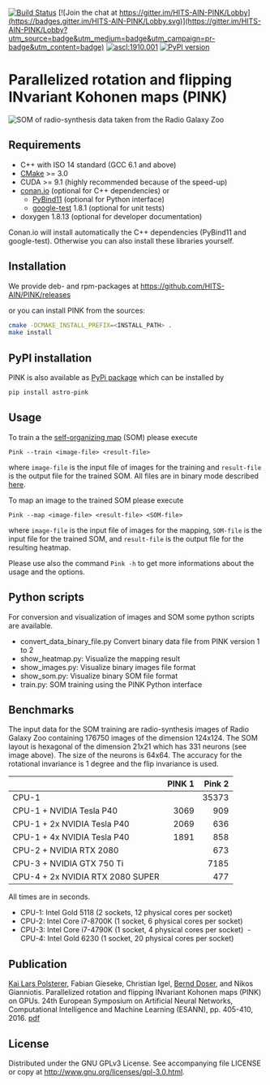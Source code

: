 [![Build Status](https://jenkins.h-its.org/buildStatus/icon?job=AIN/GitHub%20HITS-AIN/PINK/master)](https://jenkins.h-its.org/job/AIN/job/GitHub%20HITS-AIN/job/PINK/job/master/)
[![Join the chat at https://gitter.im/HITS-AIN-PINK/Lobby](https://badges.gitter.im/HITS-AIN-PINK/Lobby.svg)](https://gitter.im/HITS-AIN-PINK/Lobby?utm_source=badge&utm_medium=badge&utm_campaign=pr-badge&utm_content=badge)
<a href="http://ascl.net/1910.001"><img src="https://img.shields.io/badge/ascl-1910.001-blue.svg?colorB=262255" alt="ascl:1910.001" /></a>
[![PyPI version](https://badge.fury.io/py/astro-pink.svg)](https://badge.fury.io/py/astro-pink)

# Parallelized rotation and flipping INvariant Kohonen maps (PINK)

![SOM of radio-synthesis data taken from the Radio Galaxy Zoo](doxygen/galaxies_som_hex.jpg)


## Requirements

  - C++ with ISO 14 standard (GCC 6.1 and above)
  - [CMake](https://cmake.org/) >= 3.0
  - CUDA >= 9.1 (highly recommended because of the speed-up)
  - [conan.io](https://conan.io/) (optional for C++ dependencies) or
    - [PyBind11](https://github.com/pybind/pybind11) (optional for Python interface)
    - [google-test](https://github.com/google/googletest) 1.8.1 (optional for unit tests)
  - doxygen 1.8.13 (optional for developer documentation)

Conan.io will install automatically the C++ dependencies (PyBind11 and google-test). Otherwise you can also install these libraries yourself.


## Installation

We provide deb- and rpm-packages at https://github.com/HITS-AIN/PINK/releases

or you can install PINK from the sources:

```bash
cmake -DCMAKE_INSTALL_PREFIX=<INSTALL_PATH> .
make install
```

## PyPI installation

PINK is also available as [PyPi package](https://pypi.org/project/astro-pink/) which can be installed by

```bash
pip install astro-pink
```


## Usage

To train a the [self-organizing map](https://en.wikipedia.org/wiki/Self-organizing_map) (SOM) please execute
```
Pink --train <image-file> <result-file>
```
where `image-file` is the input file of images for the training and `result-file` is the output file for the trained SOM. All files are in binary mode described [here](https://github.com/HITS-AIN/PINK/wiki/Description-of-the-binary-file-formats).

To map an image to the trained SOM please execute
```
Pink --map <image-file> <result-file> <SOM-file>
```
where `image-file` is the input file of images for the mapping, `SOM-file` is the input file for the trained SOM, and `result-file` is the output file for the resulting heatmap.

Please use also the command `Pink -h` to get more informations about the usage and the options.


## Python scripts

For conversion and visualization of images and SOM some python scripts are available.

  - convert_data_binary_file.py     Convert binary data file from PINK version 1 to 2
  - show_heatmap.py:                Visualize the mapping result
  - show_images.py:                 Visualize binary images file format
  - show_som.py:                    Visualize binary SOM file format
  - train.py:                       SOM training using the PINK Python interface


## Benchmarks

The input data for the SOM training are radio-synthesis images of Radio Galaxy Zoo containing 176750 images of the dimension 124x124.
The SOM layout is hexagonal of the dimension 21x21 which has 331 neurons (see image above). The size of the neurons is 64x64.
The accuracy for the rotational invariance is 1 degree and the flip invariance is used.

|                                   | PINK 1 | Pink 2 |
| :---                              |   ---: |   ---: |
| CPU-1                             |        |  35373 |
| CPU-1 +    NVIDIA Tesla P40       |   3069 |    909 |
| CPU-1 + 2x NVIDIA Tesla P40       |   2069 |    636 |
| CPU-1 + 4x NVIDIA Tesla P40       |   1891 |    858 |
| CPU-2 +    NVIDIA RTX 2080        |        |    673 |
| CPU-3 +    NVIDIA GTX 750 Ti      |        |   7185 |
| CPU-4 + 2x NVIDIA RTX 2080 SUPER  |        |    477 |

All times are in seconds.

  - CPU-1: Intel Gold 5118 (2 sockets, 12 physical cores per socket)
  - CPU-2: Intel Core i7-8700K (1 socket, 6 physical cores per socket)
  - CPU-3: Intel Core i7-4790K (1 socket, 4 physical cores per socket)
  - CPU-4: Intel Gold 6230 (1 socket, 20 physical cores per socket)


## Publication

[Kai Lars Polsterer](https://github.com/kai-polsterer), Fabian Gieseke, Christian Igel,
[Bernd Doser](https://github.com/BerndDoser), and Nikos Gianniotis. Parallelized rotation and flipping INvariant Kohonen maps (PINK) on GPUs.
24th European Symposium on Artificial Neural Networks, Computational Intelligence and Machine Learning (ESANN), pp. 405-410, 2016.
[pdf](https://www.elen.ucl.ac.be/Proceedings/esann/esannpdf/es2016-116.pdf)


## License

Distributed under the GNU GPLv3 License. See accompanying file LICENSE or copy at http://www.gnu.org/licenses/gpl-3.0.html.
